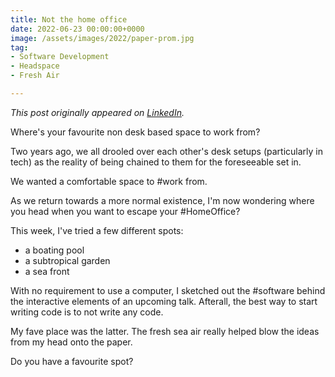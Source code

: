 ```yaml
---
title: Not the home office
date: 2022-06-23 00:00:00+0000
image: /assets/images/2022/paper-prom.jpg
tag:
- Software Development
- Headspace
- Fresh Air

---
```


*This post originally appeared on [LinkedIn](https://www.linkedin.com/posts/tonyedwardspz_work-homeoffice-software-activity-6922952397354876928-0zFw).*

Where's your favourite non desk based space to work from?

Two years ago, we all drooled over each other's desk setups (particularly in tech) as the reality of being chained to them for the foreseeable set in.

We wanted a comfortable space to #work from.

As we return towards a more normal existence, I'm now wondering where you head when you want to escape your #HomeOffice?

This week, I've tried a few different spots:

- a boating pool
- a subtropical garden
- a sea front

With no requirement to use a computer, I sketched out the #software behind the interactive elements of an upcoming talk. Afterall, the best way to start writing code is to not write any code.

My fave place was the latter. The fresh sea air really helped blow the ideas from my head onto the paper.

Do you have a favourite spot?
